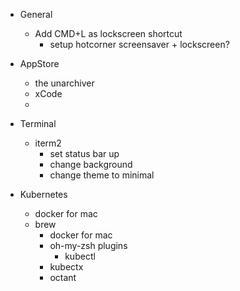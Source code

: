 - General
  - Add CMD+L as lockscreen shortcut
    - setup hotcorner screensaver + lockscreen?
- AppStore
  - the unarchiver
  - xCode
  -

- Terminal
  - iterm2
    - set status bar up
    - change background
    - change theme to minimal
- Kubernetes
  - docker for mac
  - brew
    - docker for mac
    - oh-my-zsh plugins
      - kubectl
    - kubectx
    - octant
